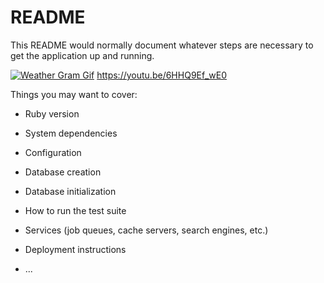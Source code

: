 # README

This README would normally document whatever steps are necessary to get the
application up and running.

[![Weather Gram Gif](http://img.youtube.com/vi/6HHQ9Ef_wE0/0.jpg)](https://www.youtube.com/watch?v=6HHQ9Ef_wE0)
https://youtu.be/6HHQ9Ef_wE0


Things you may want to cover:

* Ruby version

* System dependencies

* Configuration

* Database creation

* Database initialization

* How to run the test suite

* Services (job queues, cache servers, search engines, etc.)

* Deployment instructions

* ...
